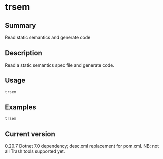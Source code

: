 # trsem

## Summary

Read static semantics and generate code

## Description

Read a static semantics spec file and generate code.

## Usage

    trsem

## Examples

    trsem

## Current version

0.20.7 Dotnet 7.0 dependency; desc.xml replacement for pom.xml. NB: not all Trash tools supported yet.
